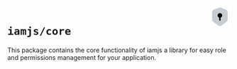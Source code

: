 <img src="https://raw.githubusercontent.com/triyanox/iamjs/main/assets/logo.png" alt="iamjs logo" title="iamjs" align="right" height="50" width="50"/>

# `iamjs/core`

This package contains the core functionality of iamjs a library for easy role and permissions management for your application.
